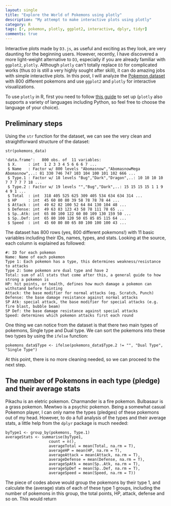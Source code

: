 ```yaml
---
layout: single
title: "Explore the World of Pokemons using plotly"
description: "My attempt to make interactive plots using plotly"
category: R
tags: [r, pokemon, plotly, ggplot2, interactive, dplyr, tidyr]
comments: true
---
```


Interactive plots made by `D3.js`, as useful and exciting as they look, are very daunting for the beginning users. However, recently, I have discovered a more light-weight alternative to `D3`, especially if you are already familiar with `ggplot2`, `plotly`. Although `plotly` can't totally replace `D3` for complicated works (thus `D3` is still a very highly sought after skill), it can do amazing jobs with simple interactive plots. In this post, I will analyze the [Pokemon dataset](https://www.kaggle.com/abcsds/pokemon) with 800 different pokemons and use `ggplot2` and `plotly` for interactive visualizations. 

To use `plotly` in R, first you need to follow [this guide](https://plot.ly/r/getting-started/) to set up (`plotly` also supports a variety of languages including Python, so feel free to choose the language of your choice).

## Preliminary steps

Using the `str` function for the dataset, we can see the very clean and straightforward structure of the dataset:

```
str(pokemons_data)

'data.frame':	800 obs. of  11 variables:
 $ X.     : int  1 2 3 3 4 5 6 6 6 7 ...
 $ Name   : Factor w/ 800 levels "Abomasnow","AbomasnowMega Abomasnow",..: 81 330 746 747 103 104 100 101 102 666 ...
 $ Type.1 : Factor w/ 18 levels "Bug","Dark","Dragon",..: 10 10 10 10 7 7 7 7 7 18 ...
 $ Type.2 : Factor w/ 19 levels "","Bug","Dark",..: 15 15 15 15 1 1 9 4 9 1 ...
 $ Total  : int  318 405 525 625 309 405 534 634 634 314 ...
 $ HP     : int  45 60 80 80 39 58 78 78 78 44 ...
 $ Attack : int  49 62 82 100 52 64 84 130 104 48 ...
 $ Defense: int  49 63 83 123 43 58 78 111 78 65 ...
 $ Sp..Atk: int  65 80 100 122 60 80 109 130 159 50 ...
 $ Sp..Def: int  65 80 100 120 50 65 85 85 115 64 ...
 $ Speed  : int  45 60 80 80 65 80 100 100 100 43 ...
 ```
 
 The dataset has 800 rows (yes, 800 different pokemons!) with 11 basic variables including their IDs, names, types, and stats. Looking at the source, each column is explained as followed:
 
 
    #: ID for each pokemon
    Name: Name of each pokemon
    Type 1: Each pokemon has a type, this determines weakness/resistance to attacks
    Type 2: Some pokemon are dual type and have 2
    Total: sum of all stats that come after this, a general guide to how strong a pokemon is
    HP: hit points, or health, defines how much damage a pokemon can withstand before fainting
    Attack: the base modifier for normal attacks (eg. Scratch, Punch)
    Defense: the base damage resistance against normal attacks
    SP Atk: special attack, the base modifier for special attacks (e.g. fire blast, bubble beam)
    SP Def: the base damage resistance against special attacks
    Speed: determines which pokemon attacks first each round

One thing we can notice from the dataset is that there two main types of pokemons, Single type and Dual type. We can sort the pokemons into these two types by using the `ifelse` function:

```
pokemons_data$Type <- ifelse(pokemons_data$Type.2 != "", "Dual Type", "Single Type")
```

At this point, there is no more cleaning needed, so we can proceed to the next step.

## The number of Pokemons in each type (pledge) and their average stats

Pikachu is an eletric pokemon. Charmander is a fire pokemon. Bulbasaur is a grass pokemon. Mewtwo is a psychic pokemon. Being a somewhat casual Pokemon player, I can only name the types (pledges) of these pokemons out of my head. However, to do a full analysis of the types and their average stats, a little help from the `dplyr` package is much needed:

```
byType1 <- group_by(pokemons, Type.1) 
averageStats <- summarise(byType1,
                   count = n(),
                   averageTotal = mean(Total, na.rm = T),
                   averageHP = mean(HP, na.rm = T),
                   averageAttack = mean(Attack, na.rm = T),
                   averageDefense = mean(Defense, na.rm = T),
                   averageSpAtk = mean(Sp..Atk, na.rm = T),
                   averageSpDef = mean(Sp..Def, na.rm = T),
                   averageSpeed = mean(Speed, na.rm = T))
```

The piece of codes above would group the pokemons by their type 1, and calculate the (average) stats of each of these type 1 groups, including the number of pokemons in this group, the total points, HP, attack, defense and so on. This would return 
